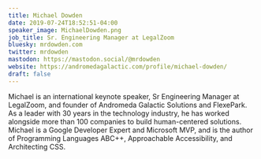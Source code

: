 ```yaml
---
title: Michael Dowden
date: 2019-07-24T18:52:51-04:00
speaker_image: MichaelDowden.png
job_title: Sr. Engineering Manager at LegalZoom
bluesky: mrdowden.com
twitter: mrdowden
mastodon: https://mastodon.social/@mrdowden
website: https://andromedagalactic.com/profile/michael-dowden/
draft: false
---
```


Michael is an international keynote speaker, Sr Engineering Manager at LegalZoom, and founder of Andromeda Galactic Solutions and FlexePark. As a leader with 30 years in the technology industry, he has worked alongside more than 100 companies to build human-centered solutions. Michael is a Google Developer Expert and Microsoft MVP, and is the author of Programming Languages ABC++, Approachable Accessibility, and Architecting CSS.
